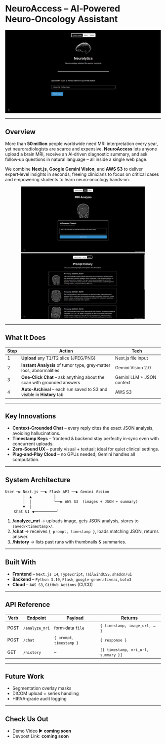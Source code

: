 # NeuroAccess – AI‑Powered Neuro‑Oncology Assistant  

<p align="center">
  <img width="720" alt="NeuroAccess Landing" src="docs/images/landing.png" />
</p>

---

## Overview

More than **50 million** people worldwide need MRI interpretation every year, yet neuroradiologists are scarce and expensive. **NeuroAccess** lets anyone upload a brain MRI, receive an AI‑driven diagnostic summary, and ask follow‑up questions in natural language – all inside a single web page.

We combine **Next.js**, **Google Gemini Vision**, and **AWS S3** to deliver expert‑level insights in seconds, freeing clinicians to focus on critical cases and empowering students to learn neuro‑oncology hands‑on.

<p align="center">
  <img width="400" src="docs/images/chat.png" />
  <img width="400" src="docs/images/history.png" />
</p>

---

## What It Does

| Step | Action | Tech |
|------|--------|------|
| 1 | **Upload** any T1/T2 slice (JPEG/PNG) | Next.js file input |
| 2 | **Instant Analysis** of tumor type, grey‑matter loss, abnormalities | Gemini Vision 2.0 |
| 3 | **One‑Click Chat** – ask anything about the scan with grounded answers | Gemini LLM + JSON context |
| 4 | **Auto‑Archival** – each run saved to S3 and visible in **History** tab | AWS S3 |

---

## Key Innovations

- **Context‑Grounded Chat** – every reply cites the exact JSON analysis, avoiding hallucinations.
- **Timestamp Keys** – frontend & backend stay perfectly in‑sync even with concurrent uploads.
- **Zero‑Sound UX** – purely visual + textual; ideal for quiet clinical settings.
- **Plug‑and‑Play Cloud** – no GPUs needed; Gemini handles all computation.

---

## System Architecture

```
User ─▶ Next.js ──▶ Flask API ──▶ Gemini Vision
        │  ▲          │
        │  │          └──▶ AWS S3  (images + JSON + summary)
        ▼  │
    Chat UI ◀──────────┘
```

1. **/analyze_mri** → uploads image, gets JSON analysis, stores to `saved/<timestamp>/`.
2. **/chat** → receives `{ prompt, timestamp }`, loads matching JSON, returns answer.
3. **/history** → lists past runs with thumbnails & summaries.

---

## Built With

- **Frontend** – `Next.js 14`, `TypeScript`, `TailwindCSS`, `shadcn/ui`
- **Backend** – `Python 3.10`, `Flask`, `google-generativeai`, `boto3`
- **Cloud** – `AWS S3`, `GitHub Actions` (CI/CD)

---

## API Reference

| Verb | Endpoint | Payload | Returns |
|------|----------|---------|---------|
| POST | `/analyze_mri` | form‑data `file` | `{ timestamp, image_url, … }` |
| POST | `/chat` | `{ prompt, timestamp }` | `{ response }` |
| GET  | `/history` | – | `[{ timestamp, mri_url, summary }]` |

---

## Future Work

- Segmentation overlay masks
- DICOM upload + series handling
- HIPAA‑grade audit logging

---

## Check Us Out

- Demo Video ▶ **coming soon**
- Devpost Link: **coming soon**
